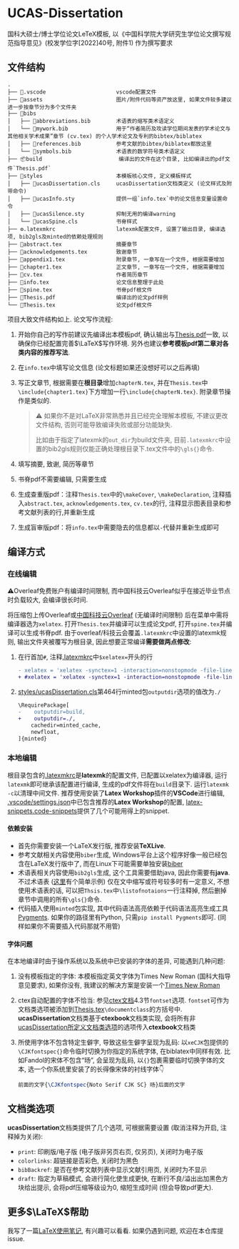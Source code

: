 # UCAS-Dissertation

国科大硕士/博士学位论文LeTeX模板, 以《中国科学院大学研究生学位论文撰写规范指导意见》(校发学位字[2022]40号, 附件1) 作为撰写要求

## 文件结构

```
.
├── 📁.vscode                      vscode配置文件
├── 📁assets                       图片/附件代码等资产放这里, 如果文件较多建议进一步按章节分为多个文件夹
├── 📁bibs
│   ├── 📒abbreviations.bib        术语表的缩写类术语定义
│   └── 📒mywork.bib               用于“作者简历及攻读学位期间发表的学术论文与其他相关学术成果”章节 (cv.tex) 的个人学术论文及专利的bibtex/biblatex
│   ├── 📒references.bib           参考文献的bibtex/biblatex都放这里
│   └── 📒symbols.bib              术语表的数学符号类术语定义
├── 📦build                        编译出的文件在这个目录, 比如编译出的pdf文件`Thesis.pdf`
├── 📁styles                       本模板核心文件, 定义模板样式
│   ├── 📜ucasDissertation.cls     ucasDissertation文档类定义 (论文样式及附带命令)
│   ├── 📜ucasInfo.sty             提供一组`info.tex`中的论文信息变量设置命令
│   ├── 📜ucasSilence.sty          抑制无用的编译warning
│   └── 📜ucasSpine.cls            书脊样式
├── ⚙️.latexmkrc                   latexmk配置文件, 设置了输出目录, 编译选项, bib2gls及minted的依赖处理规则
├── 📑abstract.tex                 摘要章节
├── 📑acknowledgements.tex         致谢章节
├── 📑appendix1.tex                附录章节, 一章写在一个文件, 根据需要增加
├── 📑chapter1.tex                 正文章节, 一章写在一个文件, 根据需要增加
├── 📑cv.tex                       作者简历章节
├── 🪪info.tex                     论文信息整理于此处
├── 💼spine.tex                    书脊pdf根文件
├── 📕Thesis.pdf                   编译出的论文pdf样例
└── 💼Thesis.tex                   论文pdf根文件
```

项目大致文件结构如上. 论文写作流程:

1. 开始你自己的写作前建议先编译出本模板pdf, 确认输出与[Thesis.pdf](./Thesis.pdf)一致, 以确保你已经配置完善$\LaTeX$写作环境. 另外也建议**参考模板pdf第二章对各类内容的推荐写法**.
2. 在`info.tex`中填写论文信息 (论文标题如果还没想好可以之后再填)
3. 写正文章节, 根据需要在**根目录**增加`chapterN.tex`, 并在`Thesis.tex`中`\include{chapter1.tex}`下方增加一行`\include{chapterN.tex}`. 附录章节操作是类似的.

   > ⚠️ 如果你不是对LaTeX非常熟悉并且已经完全理解本模板, 不建议更改文件结构, 否则可能导致编译失败或部分功能缺失.
   >
   > 比如由于指定了latexmk的`out_dir`为build文件夹, 目前`.latexmkrc`中设置的bib2gls规则仅能正确处理根目录下.tex文件中的`\gls{}`命令.
4. 填写摘要, 致谢, 简历等章节
5. 书脊pdf不需要编辑, 只需要生成
6. 生成查重版pdf：注释`Thesis.tex`中的`\makeCover`, `\makeDeclaration`, 注释插入`abstract.tex`, `acknowledgements.tex`, `cv.tex`的行, 注释显示图表目录和参考文献列表的行,并重新生成
7. 生成盲审版pdf：将`info.tex`中需要隐去的信息都以`-`代替并重新生成即可

## 编译方式

### 在线编辑

⚠️Overleaf免费账户有编译时间限制, 而中国科技云Overleaf似乎在接近毕业节点时负载较大, 会编译很长时间.

将压缩包上传Overleaf或[中国科技云Overleaf](https://www.cstcloud.cn/resources/452) (无编译时间限制) 后在菜单中需将编译器选为`xelatex`. 打开`Thesis.tex`并编译可以生成论文pdf, 打开`spine.tex`并编译可以生成书脊pdf. 由于overleaf/科技云会覆盖`.latexmkrc`中设置的latexmk规则, 输出文件夹被覆写为根目录, 因此想要正常编译**需要做两点修改**:
1. 在行首加`#`, 注释[.latexmkrc](./.latexmkrc)中`$xelatex=`开头的行
   ```diff
   - xelatex = 'xelatex -synctex=1 -interaction=nonstopmode -file-line-error -shell-escape -output-directory=%0 %S';
   + #xelatex = 'xelatex -synctex=1 -interaction=nonstopmode -file-line-error -shell-escape -output-directory=%0 %S';
   ```
2. [styles/ucasDissertation.cls](./styles/ucasDissertation.cls)第464行minted包`outputdir`选项的值改为`./`
   ```diff
   \RequirePackage[
   -    outputdir=build,
   +    outputdir=./,
       cachedir=minted_cache,
       newfloat,
   ]{minted}
   ```

### 本地编辑

根目录包含的[.latexmkrc](./.latexmkrc)是**latexmk**的配置文件, 已配置以xelatex为编译器, 运行`latexmk`即可继承该配置进行编译, 生成的pdf文件将在`build`目录下. 运行`latexmk -c`以清理中间文件. 推荐使用安装了**Latex Workshop**插件的**VSCode**进行编辑, [.vscode/settings.json](.vscode/settings.json)中已包含推荐的**Latex Workshop**的配置, [latex-snippets.code-snippets](.vscode/latex-snippets.code-snippets)提供了几个可能用得上的snippet.

#### 依赖安装

- 首先你需要安装一个LaTeX发行版, 推荐安装**TeXLive**.
- 参考文献相关内容使用`biber`生成, Windows平台上这个程序好像一般已经包含在LaTeX发行版中了, 而在Linux下可能需要单独安装[biber](https://github.com/plk/biber)
- 术语表相关内容使用`bib2gls`生成, 这个工具需要借助java, 因此你需要有**java**. 不过术语表 ([这里](https://www.overleaf.com/learn/latex/Nomenclatures)有个简单示例) 仅在文中缩写或符号较多时有一定意义, 不想使用术语表的话, 可以把`Thsis.tex`中`\listofnotaions`一行注释掉, 然后删掉章节中调用的所有`\gls{}`命令.
- 代码插入使用`minted`包实现, 其中代码语法高亮依赖于代码语法高亮生成工具[Pygments](https://pygments.org/). 如果你的路径里有Python, 只需`pip install Pygments`即可. (同样如果你不需要插入代码那就不用管)

#### 字体问题

在本地编译时由于操作系统以及系统中已安装的字体的差异, 可能遇到几种问题:

1. 没有模板指定的字体: 本模板指定英文字体为Times New Roman (国科大指导意见要求), 如果你没有, 我建议的解决方案是安装一个[Times New Roman](https://github.com/justrajdeep/fonts/blob/master/Times%20New%20Roman.ttf)

1. ctex自动配置的字体不恰当: 参见[ctex文档](https://tw.mirrors.cicku.me/ctan/language/chinese/ctex/ctex.pdf)4.3节`fontset`选项. `fontset`可作为文档类选项被添加到[Thesis.tex](./Thesis.tex)`\documentclass`的方括号中. **ucasDissertation**文档类基于**ctexbook**文档类实现, 会将所有非[ucasDissertation所定义文档类选项](#文档类选项)的选项传入**ctexbook**文档类

2. 所使用字体不包含特定生僻字, 导致这些生僻字呈现为乱码: 以`xeCJK`包提供的`\CJKfontspec{}`命令临时切换为你指定的系统字体, 在biblatex中同样有效. 比如Fandol的宋体不包含“旸”, 会呈现为乱码, 以`{}`包裹需要临时切换字体的文本, 选一个你系统里安装了的长得像宋体的衬线字体👇

   ```latex
   前面的文字{\CJKfontspec{Noto Serif CJK SC} 旸}后面的文字
   ```

## 文档类选项

**ucasDissertation**文档类提供了几个选项, 可根据需要设置 (取消注释为开启, 注释掉为关闭):

- `print`: 印刷版/电子版 (电子版非另页右页, 仅另页), 关闭时为电子版
- `colorlinks`: 超链接是否彩色, 关闭时为黑色
- `bibBackref`: 是否在参考文献列表中显示文献引用页, 关闭时为不显示
- `draft`: 指定为草稿模式, 会进行简化使生成更快, 在断行不良/溢出出加黑色方块给出提示, 会将pdf压缩等级设为0, 缩短生成时间 (但会导致pdf更大).

## 更多$\LaTeX$帮助

我写了一篇[LaTeX使用笔记](https://leojhonsong.github.io/zh-CN/2021/04/24/LaTeX杂记/), 有兴趣可以看看. 如果仍遇到问题, 欢迎在本仓库提issue.

